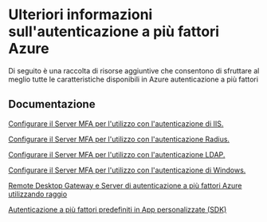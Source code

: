 <properties 
    pageTitle="Autenticazione a più fattori Azure - altre informazioni"
    description="Questa è la pagina di autenticazione a più fattori Azure che fornisce collegamenti ad altri contenuti su Azure autenticazione a più fattori.  Da qui è possibile approfondire ulteriori argomenti relativi all'autenticazione a più fattori."
    services="multi-factor-authentication"
    documentationCenter=""
    authors="kgremban"
    manager="femila"
    editor="curtland"/>

<tags
    ms.service="multi-factor-authentication"
    ms.workload="identity"
    ms.tgt_pltfrm="na"
    ms.devlang="na"
    ms.topic="article"
    ms.date="08/04/2016"
    ms.author="kgremban"/>

# <a name="learn-more-about-azure-multi-factor-authentication"></a>Ulteriori informazioni sull'autenticazione a più fattori Azure


Di seguito è una raccolta di risorse aggiuntive che consentono di sfruttare al meglio tutte le caratteristiche disponibili in Azure autenticazione a più fattori

## <a name="documentation"></a>Documentazione

[Configurare il Server MFA per l'utilizzo con l'autenticazione di IIS.](https://msdn.microsoft.com/library/azure/dn394291.aspx)

[Configurare il Server MFA per l'utilizzo con l'autenticazione Radius.](https://msdn.microsoft.com/library/azure/dn394299.aspx)

[Configurare il Server MFA per l'utilizzo con l'autenticazione LDAP.](https://msdn.microsoft.com/library/azure/dn394286.aspx)

[Configurare il Server MFA per l'utilizzo con l'autenticazione di Windows.](https://msdn.microsoft.com/library/azure/dn394278.aspx)

[Remote Desktop Gateway e Server di autenticazione a più fattori Azure utilizzando raggio](https://msdn.microsoft.com/library/azure/dn394287.aspx)

[Autenticazione a più fattori predefiniti in App personalizzate (SDK)](https://msdn.microsoft.com/library/azure/dn249464.aspx)
